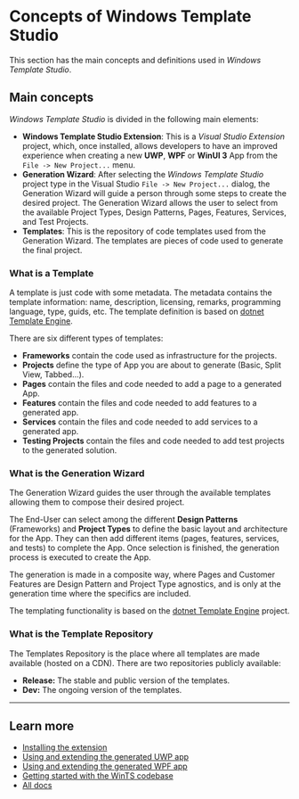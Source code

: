 # Concepts of Windows Template Studio

This section has the main concepts and definitions used in *Windows Template Studio*.

## Main concepts

*Windows Template Studio* is divided in the following main elements:

- **Windows Template Studio Extension**: This is a *Visual Studio Extension* project, which, once installed, allows developers to have an improved experience when creating a new **UWP**, **WPF** or **WinUI 3** App from the `File -> New Project...` menu.
- **Generation Wizard**: After selecting the *Windows Template Studio* project type in the Visual Studio `File -> New Project...` dialog, the Generation Wizard will guide a person through some steps to create the desired project. The Generation Wizard allows the user to select from the available Project Types, Design Patterns, Pages, Features, Services, and Test Projects.
- **Templates**: This is the repository of code templates used from the Generation Wizard. The templates are pieces of code used to generate the final project.

### What is a Template

A template is just code with some metadata. The metadata contains the template information: name, description, licensing, remarks, programming language, type, guids, etc. The template definition is based on [dotnet Template Engine](https://github.com/dotnet/templating).

There are six different types of templates:

- **Frameworks** contain the code used as infrastructure for the projects.
- **Projects** define the type of App you are about to generate (Basic, Split View, Tabbed...).
- **Pages** contain the files and code needed to add a page to a generated App.
- **Features** contain the files and code needed to add features to a generated app.
- **Services** contain the files and code needed to add services to a generated app.
- **Testing Projects** contain the files and code needed to add test projects to the generated solution.

### What is the Generation Wizard

The Generation Wizard guides the user through the available templates allowing them to compose their desired project.

The End-User can select among the different **Design Patterns** (Frameworks) and **Project Types** to define the basic layout and architecture for the App. They can then add different items (pages, features, services, and tests) to complete the App. Once selection is finished, the generation process is executed to create the App.

The generation is made in a composite way, where Pages and Customer Features are Design Pattern and Project Type agnostics, and is only at the generation time where the specifics are included.

The templating functionality is based on the [dotnet Template Engine](https://github.com/dotnet/templating) project.

### What is the Template Repository

The Templates Repository is the place where all templates are made available (hosted on a CDN). There are two repositories publicly available:

- **Release:** The stable and public version of the templates.
- **Dev:** The ongoing version of the templates.

---

## Learn more

- [Installing the extension](./getting-started-extension.md)
- [Using and extending the generated UWP app](./UWP/getting-started-endusers.md)
- [Using and extending the generated WPF app](./WPF/getting-started-endusers.md)
- [Getting started with the WinTS codebase](./getting-started-developers.md)
- [All docs](./readme.md)
